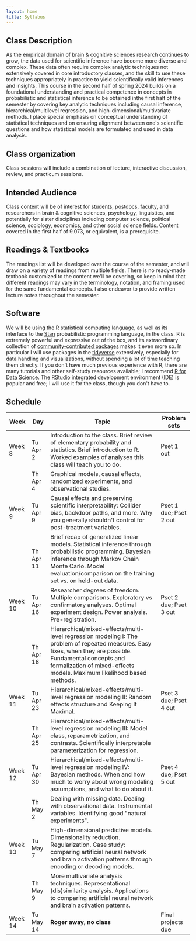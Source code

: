 ```yaml
---
layout: home
title: Syllabus
---
```


## Class Description

  As the empirical domain of brain & cognitive sciences research continues to grow, the data used for scientific inference have become more diverse and complex. These data often require complex analytic techniques not extensively covered in core introductory classes, and the skill to use these techniques appropriately in practice to yield scientifically valid inferences and insights. This course in the second half of spring 2024 builds on a foundational understanding and practical competence in concepts in probabilistic and statistical inference to be obtained inthe first half of the semester by covering key analytic techniques including causal inference, hierarchical/multilevel regression, and high-dimensional/multivariate methods. I place special emphasis on conceptual understanding of statistical techniques and on ensuring alignment between one's scientific questions and how statistical models are formulated and used in data analysis.


## Class organization

Class sessions will include a combination of lecture, interactive discussion, review, and practicum sessions.

## Intended Audience

Class content will be of interest for students, postdocs, faculty, and researchers in brain & cognitive sciences, psychology, linguistics, and potentially for sister disciplines including computer science, political science, sociology, economics, and other social science fields. Content covered in the first half of 9.073, or equivalent, is a prerequisite.

## Readings & Textbooks

The readings list will be developed over the course of the semester, and will draw on a variety of readings from multiple fields. There is no ready-made textbook customized to the content we'll be covering, so keep in mind that different readings may vary in the terminology, notation, and framing used for the same fundamental concepts. I also endeavor to provide written lecture notes throughout the semester.

## Software

We will be using the [R](https://www.r-project.org/) statistical computing language, as well as its interface to the [Stan](https://mc-stan.org/) probabilistic programming language, in the class. R is extremely powerful and expressive out of the box, and its extraordinary collection of [community-contributed packages](https://cran.r-project.org/) makes it even more so. In particular I will use packages in the [tidyverse](https://www.tidyverse.org/) extensively, especially for data handling and visualizations, without spending a lot of time teaching them directly. If you don't have much previous experience with R, there are many tutorials and other self-study resources available; I recommend [R for Data Science](https://r4ds.hadley.nz/). The [RStudio](https://posit.co/products/open-source/rstudio/) integrated development environment (IDE) is popular and free; I will use it for the class, though you don't have to.


## Schedule

<div style="text-align:center;">
<!--    <img src="{{ site.url }}{{ site.baseurl }}/assets/images/under_construction.jpg" alt="Statistical Inference in Brain & Cognitive Sciences, Spring 2024" style="width: 60%; max-width:300px; height:auto; padding-top:10px; padding-bottom:20px;"> -->
    </div>

| Week    | Day       | Topic                                                                                                                                                                                                                                 | Problem sets           |
| ------- | --------- | ------------------------------------------------------------------------------------------------------------------------------------------------------------------------------------------------------------------------------------- | ---------------------- |
| Week 8  | Tu Apr 2  | Introduction to the class. Brief review of elementary probability and statistics. Brief introduction to R. Worked examples of analyses this class will teach you to do.                                                               | Pset 1 out             |
|         | Th Apr 4  | Graphical models, causal effects, randomized experiments, and observational studies.                                                                                                                                                  |                        |
| Week 9  | Tu Apr 9  | Causal effects and preserving scientific interpretability: Collider bias, backdoor paths, and more. Why you generally shouldn't control for post-treatment variables.                                                                 | Pset 1 due; Pset 2 out |
|         | Th Apr 11 | Brief recap of generalized linear models. Statistical inference through probabilistic programming. Bayesian inference through Markov Chain Monte Carlo. Model evaluation/comparison on the training set vs. on held-out data.         |                        |
| Week 10 | Tu Apr 16 | Researcher degrees of freedom. Multiple comparisons. Exploratory vs confirmatory analyses. Optimal experiment design. Power analysis. Pre-registration.                                                                               | Pset 2 due; Pset 3 out |
|         | Th Apr 18 | Hierarchical/mixed-effects/multi-level regression modeling I: The problem of repeated measures. Easy fixes, when they are possible. Fundamental concepts and formalization of mixed-effects models. Maximum likelihood based methods. |                        |
| Week 11 | Tu Apr 23 | Hierarchical/mixed-effects/multi-level regression modeling II: Random effects structure and Keeping It Maximal.                                                                                                                       | Pset 3 due; Pset 4 out |
|         | Th Apr 25 | Hierarchical/mixed-effects/multi-level regression modeling III: Model class, reparametrization, and contrasts. Scientifically interpretable parameterization for regression.                                                          |                        |
| Week 12 | Tu Apr 30 | Hierarchical/mixed-effects/multi-level regression modeling IV: Bayesian methods. When and how much to worry about wrong modeling assumptions, and what to do about it.                                                                | Pset 4 due; Pset 5 out |
|         | Th May 2  | Dealing with missing data. Dealing with observational data. Instrumental variables. Identifying good "natural experiments".                                                                                                           |                        |
| Week 13 | Tu May 7  | High-dimensional predictive models. Dimensionality reduction. Regularization. Case study: comparing artificial neural network and brain activation patterns through encoding or decoding models.                                      |                        |
|         | Th May 9  | More multivariate analysis techniques. Representational (dis)similarity analysis. Applications to comparing artificial neural network and brain activation patterns.                                                                  |                        |
| Week 14 | Tu May 14 | **Roger away, no class**                                                                                                                                                                                                              | Final projects due     |